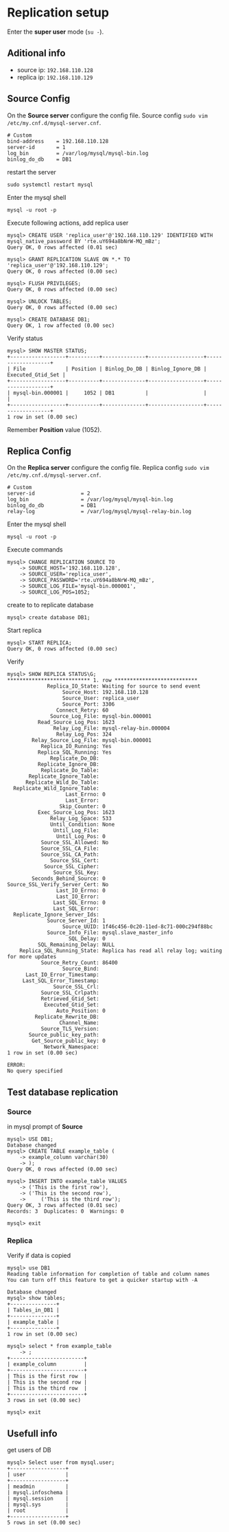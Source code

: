 # Replication setup
Enter the __super user__ mode (`su -`).
## Aditional info
- source ip: `192.168.110.128`
- replica ip: `192.168.110.129`

## Source Config 
On the __Source server__ configure the config file.
Source config `sudo vim /etc/my.cnf.d/mysql-server.cnf`.
```text
# Custom
bind-address    = 192.168.110.128
server-id       = 1
log_bin         = /var/log/mysql/mysql-bin.log
binlog_do_db    = DB1
```
restart the server
```shell
sudo systemctl restart mysql
```
Enter the mysql shell
```shell
mysql -u root -p
```
Execute following actions, add replica user
```shell
mysql> CREATE USER 'replica_user'@'192.168.110.129' IDENTIFIED WITH mysql_native_password BY 'rte.uY694a8bNrW-MQ_mBz';
Query OK, 0 rows affected (0.01 sec)

mysql> GRANT REPLICATION SLAVE ON *.* TO 'replica_user'@'192.168.110.129';
Query OK, 0 rows affected (0.00 sec)

mysql> FLUSH PRIVILEGES;
Query OK, 0 rows affected (0.00 sec)

mysql> UNLOCK TABLES;
Query OK, 0 rows affected (0.00 sec)

mysql> CREATE DATABASE DB1;
Query OK, 1 row affected (0.00 sec)
```
Verify status
```shell
mysql> SHOW MASTER STATUS;
+------------------+----------+--------------+------------------+-------------------+
| File             | Position | Binlog_Do_DB | Binlog_Ignore_DB | Executed_Gtid_Set |
+------------------+----------+--------------+------------------+-------------------+
| mysql-bin.000001 |     1052 | DB1          |                  |                   |
+------------------+----------+--------------+------------------+-------------------+
1 row in set (0.00 sec)
```
Remember __Position__ value (1052).

## Replica Config
On the __Replica server__ configure the config file.
Replica config `sudo vim /etc/my.cnf.d/mysql-server.cnf`.
```text
# Custom
server-id               = 2
log_bin                 = /var/log/mysql/mysql-bin.log
binlog_do_db            = DB1
relay-log               = /var/log/mysql/mysql-relay-bin.log
```
Enter the mysql shell
```shell
mysql -u root -p
```
Execute commands
```shell
mysql> CHANGE REPLICATION SOURCE TO
    -> SOURCE_HOST='192.168.110.128',
    -> SOURCE_USER='replica_user',
    -> SOURCE_PASSWORD='rte.uY694a8bNrW-MQ_mBz',
    -> SOURCE_LOG_FILE='mysql-bin.000001',
    -> SOURCE_LOG_POS=1052;
```
create to to replicate database
```shell
mysql> create database DB1;
```
Start replica
```shell
mysql> START REPLICA;
Query OK, 0 rows affected (0.00 sec)
```
Verify
```shell
mysql> SHOW REPLICA STATUS\G;
*************************** 1. row ***************************
             Replica_IO_State: Waiting for source to send event
                  Source_Host: 192.168.110.128
                  Source_User: replica_user
                  Source_Port: 3306
                Connect_Retry: 60
              Source_Log_File: mysql-bin.000001
          Read_Source_Log_Pos: 1623
               Relay_Log_File: mysql-relay-bin.000004
                Relay_Log_Pos: 324
        Relay_Source_Log_File: mysql-bin.000001
           Replica_IO_Running: Yes
          Replica_SQL_Running: Yes
              Replicate_Do_DB: 
          Replicate_Ignore_DB: 
           Replicate_Do_Table: 
       Replicate_Ignore_Table: 
      Replicate_Wild_Do_Table: 
  Replicate_Wild_Ignore_Table: 
                   Last_Errno: 0
                   Last_Error: 
                 Skip_Counter: 0
          Exec_Source_Log_Pos: 1623
              Relay_Log_Space: 533
              Until_Condition: None
               Until_Log_File: 
                Until_Log_Pos: 0
           Source_SSL_Allowed: No
           Source_SSL_CA_File: 
           Source_SSL_CA_Path: 
              Source_SSL_Cert: 
            Source_SSL_Cipher: 
               Source_SSL_Key: 
        Seconds_Behind_Source: 0
Source_SSL_Verify_Server_Cert: No
                Last_IO_Errno: 0
                Last_IO_Error: 
               Last_SQL_Errno: 0
               Last_SQL_Error: 
  Replicate_Ignore_Server_Ids: 
             Source_Server_Id: 1
                  Source_UUID: 1f46c456-0c20-11ed-8c71-000c294f88bc
             Source_Info_File: mysql.slave_master_info
                    SQL_Delay: 0
          SQL_Remaining_Delay: NULL
    Replica_SQL_Running_State: Replica has read all relay log; waiting for more updates
           Source_Retry_Count: 86400
                  Source_Bind: 
      Last_IO_Error_Timestamp: 
     Last_SQL_Error_Timestamp: 
               Source_SSL_Crl: 
           Source_SSL_Crlpath: 
           Retrieved_Gtid_Set: 
            Executed_Gtid_Set: 
                Auto_Position: 0
         Replicate_Rewrite_DB: 
                 Channel_Name: 
           Source_TLS_Version: 
       Source_public_key_path: 
        Get_Source_public_key: 0
            Network_Namespace: 
1 row in set (0.00 sec)

ERROR: 
No query specified
```

## Test database replication
### Source
in mysql prompt of __Source__
```shell
mysql> USE DB1;
Database changed
mysql> CREATE TABLE example_table (
    -> example_column varchar(30)
    -> );
Query OK, 0 rows affected (0.00 sec)

mysql> INSERT INTO example_table VALUES
    -> ('This is the first row'),
    -> ('This is the second row'),
    ->     ('This is the third row');
Query OK, 3 rows affected (0.01 sec)
Records: 3  Duplicates: 0  Warnings: 0

mysql> exit
```

### Replica
Verify if data is copied
```shell
mysql> use DB1
Reading table information for completion of table and column names
You can turn off this feature to get a quicker startup with -A

Database changed
mysql> show tables;
+---------------+
| Tables_in_DB1 |
+---------------+
| example_table |
+---------------+
1 row in set (0.00 sec)

mysql> select * from example_table
    -> ;
+------------------------+
| example_column         |
+------------------------+
| This is the first row  |
| This is the second row |
| This is the third row  |
+------------------------+
3 rows in set (0.00 sec)

mysql> exit  
```

## Usefull info
get users of DB
```shell
mysql> Select user from mysql.user; 
+------------------+
| user             |
+------------------+
| meadmin          |
| mysql.infoschema |
| mysql.session    |
| mysql.sys        |
| root             |
+------------------+
5 rows in set (0.00 sec)
```




